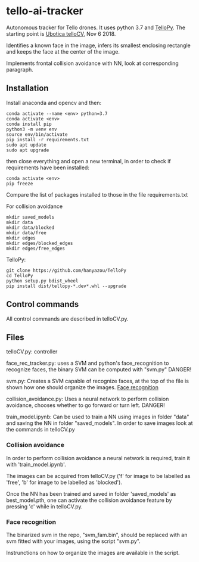 # tello-ai-tracker
Autonomous tracker for Tello drones. It uses python 3.7 and [TelloPy](https://github.com/hanyazou/TelloPy).
The starting point is [Ubotica telloCV](https://github.com/Ubotica/telloCV), Nov 6 2018.

Identifies a known face in the image, infers its smallest enclosing rectangle and keeps the face at the center of the image.

Implements frontal collision avoidance with NN, look at corresponding paragraph.

## Installation
Install anaconda and opencv and then:
```
conda activate --name <env> python=3.7
conda activate <env>
conda install pip
python3 -m venv env
source env/bin/activate
pip install -r requirements.txt
sudo apt update
sudo apt upgrade
```
then close everything and open a new terminal, in order to check if requirements have been installed:
```
conda activate <env>
pip freeze
```
Compare the list of packages installed to those in the file requirements.txt

For collision avoidance
```
mkdir saved_models
mkdir data
mkdir data/blocked
mkdir data/free
mkdir edges
mkdir edges/blocked_edges
mkdir edges/free_edges
```

TelloPy:
```
git clone https://github.com/hanyazou/TelloPy
cd TelloPy
python setup.py bdist_wheel
pip install dist/tellopy-*.dev*.whl --upgrade
```

## Control commands
All control commands are described in telloCV.py.

## Files
telloCV.py: controller

face_rec_tracker.py: uses a SVM and python's face_recognition to recognize faces, the binary SVM can be computed with "svm.py" DANGER!

svm.py: Creates a SVM capable of recognize faces, at the top of the file is shown how one should organize the images. [Face recognition](https://github.com/ageitgey/face_recognition)

collision_avoidance.py: Uses a neural network to perform collision avoidance, chooses whether to go forward or turn left. DANGER!

train_model.ipynb: Can be used to train a NN using images in folder "data" and saving the NN in folder "saved_models". In order to save images look at the commands in telloCV.py

### Collision avoidance
In order to perform collision avoidance a neural network is required, train it with 'train_model.ipynb'.

The images can be acquired from telloCV.py ('f' for image to be labelled as 'free', 'b' for image to be labelled as 'blocked').

Once the NN has been trained and saved in folder 'saved_models' as best_model.pth, one can activate the collision avoidance feature by pressing 'c' while in telloCV.py.

### Face recognition
The binarized svm in the repo, "svm_fam.bin", should be replaced with an svm fitted with your images, using the script "svm.py".

Instrunctions on how to organize the images are available in the script.
